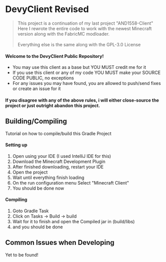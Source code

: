 # DevyClient Revised
> This project is a continuation of my last project "AND1558-Client"<br>
> Here I rewrote the entire code to work with the newest Minecraft version along with the FabricMC modloader.
> <br><br>Everything else is the same along with the GPL-3.0 License
#### Welcome to the DevyClient Public Repository!
- You may use this client as a base but YOU MUST credit me for it
- If you use this client or any of my code YOU MUST make your SOURCE CODE PUBLIC, no exceptions
- For any issues you may have found, you are allowed to push/send fixes or create an issue for it
#### If you disagree with any of the above rules, i will either close-source the project or just outright abandon this project.
## Building/Compiling
Tutorial on how to compile/build this Gradle Project<br>
#### Setting up
1. Open using your IDE (I used IntelliJ IDE for this)
2. Download the Minecraft Development Plugin
3. After finished downloading, restart your IDE
4. Open the project
5. Wait until everything finish loading
6. On the run configuration menu Select "Minecraft Client"
7. You should be done now
#### Compiling
1. Goto Gradle Task
2. Click on Tasks -> Build -> build
3. Wait for it to finish and open the Compiled jar in (build/libs)
4. and you should be done
## Common Issues when Developing
Yet to be found!